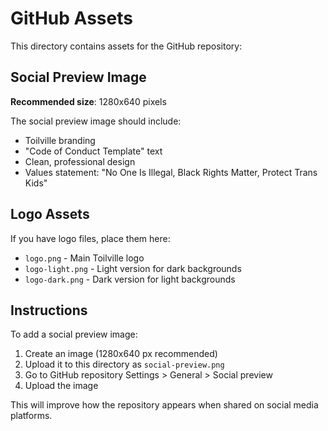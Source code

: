 # GitHub Assets

This directory contains assets for the GitHub repository:

## Social Preview Image

**Recommended size**: 1280x640 pixels

The social preview image should include:
- Toilville branding
- "Code of Conduct Template" text
- Clean, professional design
- Values statement: "No One Is Illegal, Black Rights Matter, Protect Trans Kids"

## Logo Assets

If you have logo files, place them here:
- `logo.png` - Main Toilville logo
- `logo-light.png` - Light version for dark backgrounds
- `logo-dark.png` - Dark version for light backgrounds

## Instructions

To add a social preview image:
1. Create an image (1280x640 px recommended)
2. Upload it to this directory as `social-preview.png`
3. Go to GitHub repository Settings > General > Social preview
4. Upload the image

This will improve how the repository appears when shared on social media platforms.
